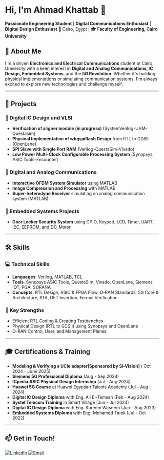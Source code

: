 # Hi, I'm Ahmad Khattab 👋

**Passionate Engineering Student** | **Digital Communications Enthusiast**  | **Digital Design Enthusiast**
📍 Cairo, Egypt | 🎓 **Faculty of Engineering, Cairo University**  
  

## 🚀 About Me

I'm a driven **Electronics and Electrical Communications** student at Cairo University with a keen interest in **Digital and Analog Communications, IC Design, Embedded Systems**, and the **5G Revolution**. Whether it's building physical implementations or simulating communication systems, I'm always excited to explore new technologies and challenge myself.

---

## 💼 Projects

### 🔗 Digital IC Design and VLSI
- **Verification of aligner module (in progress)** (SystemVerilog-UVM-Questasim)
- **Physical Implementation of wbqspiflash Design** from RTL to GDSII (OpenLane)  
- **SPI Slave with Single Port RAM** (Verilog-QuestaSim-Vivado)  
- **Low Power Multi-Clock Configurable Processing System** (Synopsys ASIC Tools-Encounter)
  
### 🔗 Digital and Analog Communications
- **Interactive OFDM System Simulator** using MATLAB  
- **Image Compression and Processing** with MATLAB  
- **Super-heterodyne Receiver** simulating an analog communication system (MATLAB)

### 🔗 Embedded Systems Projects
- **Door Locker Security System** using GPIO, Keypad, LCD, Timer, UART, I2C, EEPROM, and DC-Motor

---


## 🛠️ Skills

### 💻 Technical Skills
- **Languages**: Verilog, MATLAB, TCL
- **Tools**: Synopsys ASIC Tools, QuestaSim, Vivado, OpenLane, Siemens IQT, PGA, SORANA  
- **Concepts**: RTL Design, ASIC & FPGA Flow, O-RAN Standards, 5G Core & Architecture, STA, DFT Insertion, Formal Verification

### 🌟 Key Strengths
- Efficient RTL Coding & Creating Testbenches  
- Physical Design (RTL to GDSII) using Synopsys and OpenLane
- O-RAN Control, User, and Management Planes  

---

## 🎓 Certifications & Training
- **Modeling & Verifying a UCIe adapter[Sponsored by Si-Vision]** ( Oct 2024 - June 2025)
- **Siemens 5G Professional Diploma** (Aug - Sep 2024)  
- **ICpedia ASIC Physical Design Internship** (Jul - Aug 2024)  
- **Huawei 5G Course** at Huawei Egyptian Talents Academy (Jul - Aug 2024)  
- **Digital IC Design Diploma** with Eng. Ali El-Temsah (Feb - Aug 2024)  
- **Systel Telecom Training** in Smart Village (Jun - Jul 2024)
- **Digital IC Design Diploma** with Eng. Kareem Waseem (Jun - Aug 2023)  
- **Embedded Systems Diploma** with Eng. Mohamed Tarek (Jul - Oct 2022)

---

## 📫 Get in Touch!

[![LinkedIn](https://img.shields.io/badge/LinkedIn-Ahmad%20Khattab-blue)](https://www.linkedin.com/in/veriloger)
[![Email](https://img.shields.io/badge/Email-ahmadkhattab.w%40gmail.com-red)](mailto:ahmadkhattab.w@gmail.com)

